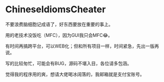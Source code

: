 # ChineseIdiomsCheater

不要浪费脑细胞记成语了，好东西要放在重要的事上。

用的老技术没饭吃（MFC），因为GUI我只会MFC😂。

有时间再搞跨平台，可以WEB化；但和所有项目一样，时间紧急，先出一版再说。

写的比较匆忙，可能会有BUG，源码不堪入目，各位请多包涵。

觉得我的程序用的爽，想请大佬喝冰阔落的，我邮箱就是支付宝账号。
